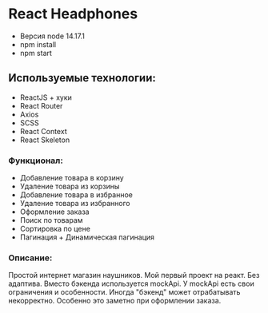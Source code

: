 # React Headphones

- Версия node 14.17.1
- npm install
- npm start

## Используемые технологии:

- ReactJS + хуки
- React Router
- Axios
- SCSS
- React Context
- React Skeleton

### Функционал:

- Добавление товара в корзину
- Удаление товара из корзины
- Добавление товара в избранное
- Удаление товара из избранного
- Оформление заказа
- Поиск по товарам
- Сортировка по цене
- Пагинация + Динамическая пагинация

### Описание:

Простой интернет магазин наушников. Мой первый проект на реакт. Без адаптива.
Вместо бэкенда используется mockApi. У mockApi есть свои ограничения и особенности. Иногда "бэкенд" может отрабатывать некорректно. Особенно это заметно при оформлении заказа.


